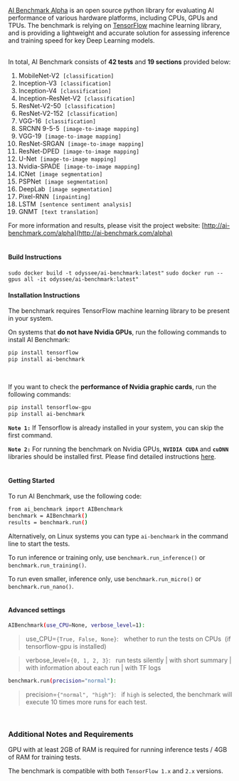 [AI Benchmark Alpha](http://ai-benchmark.com/alpha) is an open source python library for evaluating AI performance of various hardware platforms, including CPUs, GPUs and TPUs. The benchmark is relying on [TensorFlow](https://www.tensorflow.org) machine learning library, and is providing a lightweight and accurate solution for assessing inference and training speed for key Deep Learning models.</br></br>

In total, AI Benchmark consists of <b>42 tests</b> and <b>19 sections</b> provided below:</br>

1. MobileNet-V2&nbsp; `[classification]`
2. Inception-V3&nbsp; `[classification]`
3. Inception-V4&nbsp; `[classification]`
4. Inception-ResNet-V2&nbsp; `[classification]`
5. ResNet-V2-50&nbsp; `[classification]`
6. ResNet-V2-152&nbsp; `[classification]`
7. VGG-16&nbsp; `[classification]`
8. SRCNN 9-5-5&nbsp; `[image-to-image mapping]`
9. VGG-19&nbsp; `[image-to-image mapping]`
10. ResNet-SRGAN&nbsp; `[image-to-image mapping]`
11. ResNet-DPED&nbsp; `[image-to-image mapping]`
12. U-Net&nbsp; `[image-to-image mapping]`
13. Nvidia-SPADE&nbsp; `[image-to-image mapping]`
14. ICNet&nbsp; `[image segmentation]`
15. PSPNet&nbsp; `[image segmentation]`
16. DeepLab&nbsp; `[image segmentation]`
17. Pixel-RNN&nbsp; `[inpainting]`
18. LSTM&nbsp; `[sentence sentiment analysis]`
19. GNMT&nbsp; `[text translation]`

For more information and results, please visit the project website: [http://ai-benchmark.com/alpha](http://ai-benchmark.com/alpha)</br></br>

#### Build Instructions </br>

```sudo docker build -t odyssee/ai-benchmark:latest"```
```sudo docker run --gpus all -it odyssee/ai-benchmark:latest"```

#### Installation Instructions </br>

The benchmark requires TensorFlow machine learning library to be present in your system.

On systems that <b>do not have Nvidia GPUs</b>, run the following commands to install AI Benchmark:

```bash
pip install tensorflow
pip install ai-benchmark
```
</br>

If you want to check the <b>performance of Nvidia graphic cards</b>, run the following commands:

```bash
pip install tensorflow-gpu
pip install ai-benchmark
```

<b>`Note 1:`</b> If Tensorflow is already installed in your system, you can skip the first command.

<b>`Note 2:`</b> For running the benchmark on Nvidia GPUs, <b>`NVIDIA CUDA`</b> and <b>`cuDNN`</b> libraries should be installed first. Please find detailed instructions [here](https://www.tensorflow.org/install/gpu). </br></br>

#### Getting Started </br>

To run AI Benchmark, use the following code:

```bash
from ai_benchmark import AIBenchmark
benchmark = AIBenchmark()
results = benchmark.run()
```

Alternatively, on Linux systems you can type `ai-benchmark` in the command line to start the tests.

To run inference or training only, use `benchmark.run_inference()` or `benchmark.run_training()`. 

To run even smaller, inference only, use `benchmark.run_micro()` or `benchmark.run_nano()`. </br></br>

#### Advanced settings </br>

```bash
AIBenchmark(use_CPU=None, verbose_level=1):
```
> use_CPU=`{True, False, None}`:&nbsp;&nbsp; whether to run the tests on CPUs&nbsp; (if tensorflow-gpu is installed)

> verbose_level=`{0, 1, 2, 3}`:&nbsp;&nbsp; run tests silently | with short summary | with information about each run | with TF logs

```bash
benchmark.run(precision="normal"):
```

> precision=`{"normal", "high"}`:&nbsp;&nbsp; if `high` is selected, the benchmark will execute 10 times more runs for each test.

</br>

### Additional Notes and Requirements </br>

GPU with at least 2GB of RAM is required for running inference tests / 4GB of RAM for training tests.

The benchmark is compatible with both `TensorFlow 1.x` and `2.x` versions. </br></br>
